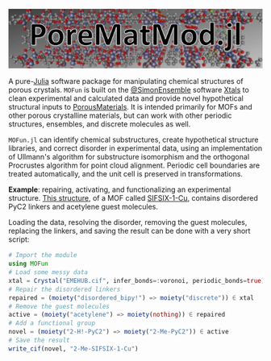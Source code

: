 ![logo.JPG](logo.JPG)

A pure-[Julia](https://julialang.org/) software package for manipulating chemical
structures of porous crystals.  `MOFun` is built on the
[@SimonEnsemble](https://SimonEnsemble.github.io) software
[Xtals](https://github.com/SimonEnsemble/Xtals.jl) to clean experimental and
calculated data and provide novel hypothetical structural inputs to
[PorousMaterials](https://github.com/SimonEnsemble/PorousMaterials.jl).  It is
intended primarily for MOFs and other porous crystalline materials, but can work
with other periodic structures, ensembles, and discrete molecules as well.

`MOFun.jl` can identify chemical substructures, create hypothetical structure
libraries, and correct disorder in experimental data, using an implementation
of Ullmann's algorithm for substructure isomorphism and the orthogonal Procrustes
algorithm for point cloud alignment.  Periodic cell boundaries are treated
automatically, and the unit cell is preserved in transformations.

**Example**: repairing, activating, and functionalizing an experimental
structure.  [This structure](https://dx.doi.org/10.5517/ccdc.csd.cc1ldj8s), of
a MOF called [SIFSIX-1-Cu](https://dx.doi.org/10.1126/science.aaf2458), contains
disordered PyC2 linkers and acetylene guest molecules.

Loading the data, resolving the disorder, removing the guest molecules, replacing
the linkers, and saving the result can be done with a very short script:

```julia
# Import the module
using MOFun
# Load some messy data
xtal = Crystal("EMEHUB.cif", infer_bonds=:voronoi, periodic_bonds=true)
# Repair the disordered linkers
repaired = (moiety("disordered_bipy!") => moiety("discrete")) ∈ xtal
# Remove the guest molecules
active = (moiety("acetylene") => moiety(nothing)) ∈ repaired
# Add a functional group
novel = (moiety("2-H!-PyC2") => moiety("2-Me-PyC2")) ∈ active
# Save the result
write_cif(novel, "2-Me-SIFSIX-1-Cu")
```
